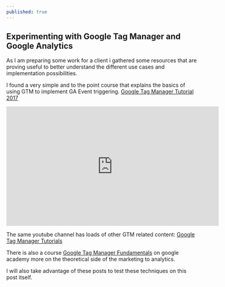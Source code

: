 ```yaml
---
published: true
---
```

## Experimenting with Google Tag Manager and Google Analytics

As I am preparing some work for a client i gathered some resources that are proving useful to better understand
the different use cases and implementation possibilities.

I found a very simple and to the point course that explains the basics of using GTM to implement GA Event triggering.
[Google Tag Manager Tutorial 2017](https://www.youtube.com/playlist?list=PLgr_8Hk8l4ZEY-rBGG99Y9V10Dc7g7cHt)

<iframe width="560" height="315" src="https://www.youtube.com/embed/WCmdRivjvRk?list=PLgr_8Hk8l4ZEY-rBGG99Y9V10Dc7g7cHt&enablejsapi=1" frameborder="0" allowfullscreen></iframe>

The same youtube channel has loads of other GTM related content:
[Google Tag Manager Tutorials](https://www.youtube.com/playlist?list=PLgr_8Hk8l4ZH4vpV9OR9zQqDMiMVNEDhj)

There is also a course [Google Tag Manager Fundamentals](https://analyticsacademy.withgoogle.com/course/5) on google
academy more on the theoretical side of the marketing to analytics.

I will also take advantage of these posts to test these techniques on this post itself.


